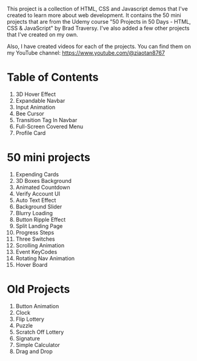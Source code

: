 This project is a collection of HTML, CSS and Javascript demos that I've created to learn more about web development. It contains the 50 mini projects that are from the Udemy course "50 Projects in 50 Days - HTML, CSS & JavaScript" by Brad Traversy. I've also added a few other projects that I've created on my own.

Also, I have created videos for each of the projects. You can find them on my YouTube channel: https://www.youtube.com/@ziaotan8767

# Table of Contents
1. 3D Hover Effect
2. Expandable Navbar
3. Input Animation
4. Bee Cursor
5. Transition Tag In Navbar
6. Full-Screen Covered Menu
7. Profile Card 

# 50 mini projects
1. Expending Cards
2. 3D Boxes Background
3. Animated Countdown
4. Verify Account UI
5. Auto Text Effect
6. Background Slider
7. Blurry Loading
8. Button Ripple Effect
9. Split Landing Page
10. Progress Steps
11. Three Switches
12. Scrolling Animation
13. Event KeyCodes
14. Rotating Nav Animation
15. Hover Board

# Old Projects
1. Button Animation
2. Clock
3. Flip Lottery
4. Puzzle
5. Scratch Off Lottery
6. Signature
7. Simple Calculator
8. Drag and Drop
